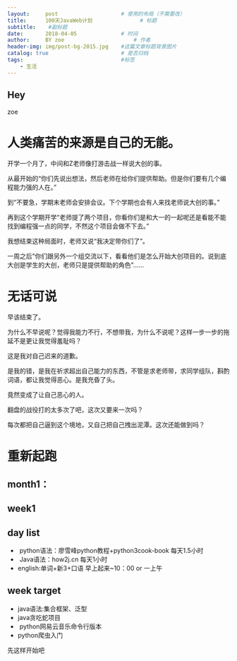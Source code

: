 ```yaml
---
layout:     post   				    # 使用的布局（不需要改）
title:      100天JavaWeb计划 				# 标题 
subtitle:    #副标题
date:       2018-04-05 				# 时间
author:     BY zoe						# 作者
header-img: img/post-bg-2015.jpg 	#这篇文章标题背景图片
catalog: true 						# 是否归档
tags:								#标签
    - 生活
---
```


## Hey
zoe
# 人类痛苦的来源是自己的无能。

开学一个月了，中间和Z老师像打游击战一样说大创的事。

从最开始的“你们先说出想法，然后老师在给你们提供帮助。但是你们要有几个编程能力强的人在。”

到“不要急，学期末老师会安排会议。下个学期也会有人来找老师说大创的事。”

再到这个学期开学“老师提了两个项目，你看你们是和大一的一起呢还是看能不能找到编程强一点的同学，不然这个项目会做不下去。”

我想结束这种局面时，老师又说“我决定带你们了”。

一周之后"你们跟另外一个组交流以下，看看他们是怎么开始大创项目的。说到底大创是学生的大创，老师只是提供帮助的角色"......

# 无话可说

早该结束了。

为什么不早说呢？觉得我能力不行，不想带我，为什么不说呢？这样一步一步的拖延不是更让我觉得羞耻吗？

这是我对自己迟来的道歉。

是我的错，是我在祈求超出自己能力的东西，不管是求老师带，求同学组队，斟酌词语，都让我觉得恶心。是我充昏了头。

竟然变成了让自己恶心的人。

翻盘的战役打的太多次了吧，这次又要来一次吗？

每次都把自己逼到这个境地，又自己把自己拽出泥潭。这次还能做到吗？

# 重新起跑

## month1：
## week1
## day list
*  python语法：廖雪峰python教程+python3cook-book 每天1.5小时
*  Java语法：how2j.cn 每天1小时
*  english:单词+新3+口语 早上起来~10：00 or 一上午
## week target
*  java语法:集合框架、泛型
*  java贪吃蛇项目
*  python网易云音乐命令行版本
*  python爬虫入门

先这样开始吧
